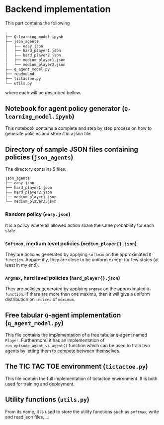 # Backend implementation

This part contains the following

```bash
.
├── Q-learning_model.ipynb
├── json_agents
│   ├── easy.json
│   ├── hard_player1.json
│   ├── hard_player2.json
│   ├── medium_player1.json
│   └── medium_player2.json
├── q_agent_model.py
├── readme.md
├── tictactoe.py
└── utils.py
```

where each will be described bellow.

## Notebook for agent policy generator (`Q-learning_model.ipynb`)

This notebook contains a complete and step by step process on how to generate policies and store it in a json file.

## Directory of sample JSON files containing policies (`json_agents`)

The directory contains 5 files:

```bash
json_agents
├── easy.json
├── hard_player1.json
├── hard_player2.json
├── medium_player1.json
└── medium_player2.json
```

### Random policy (`easy.json`)

It is a policy where all allowed action share the same probability for each state.

### `Softmax`, medium level policies (`medium_player{}.json`)

They are policies generated by applying `softmax` on the approximated `Q-function`. Apparently, they are close to be uniform except for few states (at least in my end).

### `Argmax`, hard level policies (`hard_player{}.json`)

They are policies generated by applying `argmax` on the approximated `Q-function`. If there are more than one maximu, then it will give a uniform distribution on `indices` of `maximum`.

## Free tabular `Q`-agent implementation (`q_agent_model.py`)

This file contains the implementation of a free tabular `Q`-agent named `Player`. Furthermore, it has an implementation of  `run_episode_agent_vs_agent()` function which can be used to train two agents by letting them to compete between themselves.

## The TIC TAC TOE environment (`tictactoe.py`)

This file contain the full implementation of tictactoe environment. It is both used for training and deployment.

## Utility functions (`utils.py`)

From its name, it is used to store the utility functions such as `softmax`, write and read json files, ...
